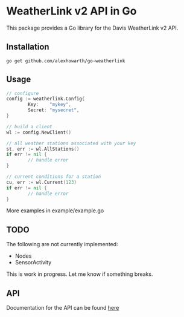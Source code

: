 # WeatherLink v2 API in Go

This package provides a Go library for the Davis WeatherLink v2 API.

## Installation

~~~~
go get github.com/alexhowarth/go-weatherlink
~~~~

## Usage

```go
// configure
config := weatherlink.Config{
		Key:    "mykey",
		Secret: "mysecret",
}

// build a client
wl := config.NewClient()

// all weather stations associated with your key
st, err := wl.AllStations()
if err != nil {
        // handle error
}

// current conditions for a station
cu, err := wl.Current(123)
if err != nil {
        // handle error
}
```

More examples in example/example.go

## TODO

The following are not currently implemented:

 * Nodes
 * SensorActivity

This is work in progress. Let me know if something breaks.

## API

Documentation for the API can be found [here](https://weatherlink.github.io/v2-api/)

